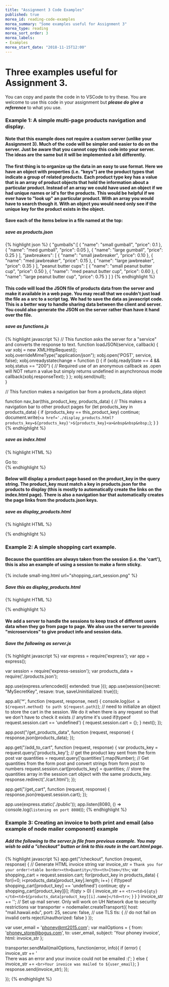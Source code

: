 ```yaml
---
title: "Assignment 3 Code Examples"
published: true
morea_id: reading-code-examples
morea_summary: "Some examples useful for Assignment 3"
morea_type: reading
morea_sort_order: 3
morea_labels:
- Examples
morea_start_date: "2018-11-15T12:00"
---
```

# Three examples useful for Assignment 3. 
You can copy and paste the code in to VSCode to try these. You are welcome to use this code
in your assignment but _**please do give a reference**_ to what you use.

### Example 1: A simple multi-page products navigation and display. 

#### Note that this example does not require a custom server (unlike your Assignment 3). Much of the code will be simpler and easier to do on the server. Just be aware that you cannot copy this code into your server. The ideas are the same but it will be implemented a bit differently.

#### The first thing is to organize up the data in an easy to use format. Here we have an object with properties (i.e. "keys") are the product types that indicate a group of related products. Each product type key has a value that is an array of product objects that hold the information about a particular product. Instead of an array we could have used an object if we had unique names or id's for the products. This would be helpful if we ever have to "look up" an particular product. With an array you would have to search though it. With an object you would need only see if the unique key for the product exists in the object.

#### Save each of the items below in a file named at the top:

##### save as products.json
{% highlight json %}
{ 
    "gumballs":[ 
        {
            "name": "small gumball",
            "price": 0.1
        },
        {
            "name": "med gumball",
            "price": 0.05
        },
        {
            "name": "large gumball",
            "price": 0.25
        }
    ],
    "jawbreakers": [ 
        {
            "name": "small jawbreaker",
            "price": 0.10
        },
        {
            "name": "med jawbreaker",
            "price": 0.15
        },
        {
            "name": "large jawbreaker",
            "price": 0.35
        }
    ],
    "peanut butter cups": [
        {
            "name": "small peanut butter cup",
            "price": 0.50
        },
        {
            "name": "med peanut butter cup",
            "price": 0.60
        },
        {
            "name": "large peanut butter cup",
            "price": 0.75
        }
    ]
}
{% endhighlight %}

#### This code will load the JSON file of products data from the server and make it available in a web page. You may recall that we couldn't just load the file as a src to a script tag. We had to save the data as javascript code. This is a better way to handle sharing data between the client and server. You could also generate the JSON on the server rather than have it hand over the file.

##### save as functions.js
{% highlight javascript %}
// This function asks the server for a "service" and converts the response to text. 
function loadJSON(service, callback) {   
    var xobj = new XMLHttpRequest();
    xobj.overrideMimeType("application/json");
    xobj.open('POST', service, false);
    xobj.onreadystatechange = function () {
          if (xobj.readyState == 4 && xobj.status == "200") {
            // Required use of an anonymous callback as .open will NOT return a value but simply returns undefined in asynchronous mode
            callback(xobj.responseText);
          }
    };
    xobj.send(null);  
 }

// This function makes a navigation bar from a products_data object

function nav_bar(this_product_key, products_data) {
    // This makes a navigation bar to other product pages
    for (let products_key in products_data) {
        if (products_key == this_product_key) continue;
        document.write(`<a href='./display_products.html?products_key=${products_key}'>${products_key}<a>&nbsp&nbsp&nbsp;`);
    }
}
{% endhighlight %}

##### save as index.html
{% highlight HTML %}
<head>
<script src="./functions.js"></script> 
<script>
var products_data;
loadJSON('get_products_data', function(response) {
     // Parsing JSON string into object
     products_data = JSON.parse(response);
});
var this_product_key = ''
</script>
</head>
<body>
    Go to: <br>
<script> nav_bar(this_product_key, products_data);</script>
</body>
</html>
{% endhighlight %}

#### Below will display a product page based on the product_key in the query string. The product_key must match a key in products.json for the products to display (this is mostly to automatically create the links on the index.html page). There is also a navigation bar that automatically creates the page links from the products.json keys. 

##### save as display_products.html
{% highlight HTML %}
<head>
    <script src="./functions.js"></script>
    <script>

        // get the query string
        let params = (new URL(document.location)).searchParams;
        if (params.has('products_key')) {
            var products_key = params.get('products_key');
        } else {
            document.write('no products key in query string');
            document.stop;
        }

        var products_data;
        loadJSON('get_products_data', function (response) {
            // Parsing JSON string into object
            products_data = JSON.parse(response);
        });
    </script>
</head>
<center>
    <script> nav_bar(products_key, products_data);</script>
</center>

<script>

    // This function takes a string assumed to be a key in the products array above to display and select the corresponding products
    var order_str = '';
    // get the particular products to display
    products = products_data[products_key];
    if (params.has('Submit')) {
        // grab the quantities from the query string
        order_str = 'Your order is:<br>';
        for (i = 0; i < products.length; i++) {
            order_str += `You want ${params.get(`quantities[${i}]`)} of ${products[i]['name']}<br>`;
        }
    } else {
        order_str += `<h1>Please select what ${products_key} you want</h1><br>`;
        // We put the whole table in the form so that anything entered in it will get submitted
        order_str += `
            <FORM action="" method="GET">
            <INPUT TYPE="HIDDEN" NAME="products_key" VALUE="${products_key}">
                <TABLE BORDER>
                    <TR><TD><B><BIG>Description</TD><TD><B><BIG>Price</TD><TD><B><BIG>Quantity Desired</TD></TR>`;

        for (i = 0; i < products.length; i++) {
            order_str += `<TR><TD>${products[i]['name']}</TD><TD>${products[i]['price']}</TD><TD>
                <INPUT TYPE="TEXT"  name="quantities[${i}]"></TD></TR>`;
        }
        order_str += `</TABLE><br>
<INPUT TYPE="SUBMIT"  name="Submit" value="Select">
</FORM>`;
    } // this closes the else for the form and table display
    document.write(order_str);
</script>
{% endhighlight %}


### Example 2: A simple shopping cart example. 

#### Because the quantities are always taken from the session (i.e. the 'cart'), this is also an example of using a session to make a form sticky. 
{% include small-img.html url="shopping_cart_session.png" %}

##### Save this as display_products.html
{% highlight HTML %}
<head>
    <script src="./functions.js"></script>
    <script>
        var products_data;
        var total = 0;
        loadJSON('get_products_data', function (response) {
            // Parsing JSON string into object
            products_data = JSON.parse(response);
        });
        loadJSON('get_cart', function (response) {
            // Parsing JSON string into object
            shopping_cart = JSON.parse(response);
            for (pk in shopping_cart) {
                total += shopping_cart[pk].reduce((a, b) => a + b);
            }
        });

        // get the query string
        let params = (new URL(document.location)).searchParams;
        if (params.has('products_key')) {
            var this_product_key = params.get('products_key');
        } else {
            document.write('no products key in query string');
            document.stop;
        }
        nav_bar(this_product_key, products_data);
    </script>
</head>
<h2>You have <span id="cart_total">0</span> items in your shopping cart</h2>
<script>
    cart_total.innerHTML = total;
// This function takes a string assumed to be a key in the products array above to display and select the corresponding products
    var order_str = '';

    order_str += `<h1>Please select what ${this_product_key} you want</h1><br>`;
    // We put the whole table in the form so that anything entered in it will get submitted
    order_str += `<FORM action="/add_to_cart" method="GET">
                <INPUT TYPE="HIDDEN" NAME="products_key" VALUE="${this_product_key}">
                    <TABLE BORDER>
                        <TR><TD><B><BIG>Description</TD><TD><B><BIG>Price</TD><TD><B><BIG>Quantity Desired</TD></TR>`;
    products = products_data[this_product_key];
    for (i = 0; i < products.length; i++) {
        order_str += `<TR><TD>${products[i]['name']}</TD><TD>${products[i]['price']}</TD><TD>
                    <INPUT TYPE="TEXT"  name="quantities[${i}]" value="${(typeof shopping_cart[this_product_key]!='undefined')?shopping_cart[products_key][i]:0}"></TD></TR>`;
    }
    order_str += `</TABLE><br>
    <INPUT TYPE="SUBMIT"  name="Submit" value="Select">
    </FORM>`;
    document.write(order_str);
</script>
{% endhighlight %}

#### We add a server to handle the sessions to keep track of different users data when they go from page to page. We also use the server to provide "microservices" to give product info and session data.

##### Save the following as server.js
{% highlight javascript %}
var express = require('express');
var app = express();

var session = require('express-session');
var products_data = require('./products.json');

app.use(express.urlencoded({ extended: true }));
app.use(session({secret: "MySecretKey", resave: true, saveUninitialized: true}));

app.all('*', function (request, response, next) {
    console.log(`Got a ${request.method} to path ${request.path}`);
    // need to initialize an object to store the cart in the session. We do it when there is any request so that we don't have to check it exists
    // anytime it's used
    if(typeof request.session.cart == 'undefined') { request.session.cart = {}; } 
    next();
});

app.post("/get_products_data", function (request, response) {
    response.json(products_data);
});

app.get("/add_to_cart", function (request, response) {
    var products_key = request.query['products_key']; // get the product key sent from the form post
    var quantities = request.query['quantities'].map(Number); // Get quantities from the form post and convert strings from form post to numbers
    request.session.cart[products_key] = quantities; // store the quantities array in the session cart object with the same products_key. 
    response.redirect('./cart.html');
});

app.get("/get_cart", function (request, response) {
    response.json(request.session.cart);
});

app.use(express.static('./public'));
app.listen(8080, () => console.log(`listening on port 8080`));
{% endhighlight %}


### Example 3: Creating an invoice to both print and email (also example of node mailer component) example

##### Add the following to the server.js file from previous example. You may wish to add a "checkout" button or link to this route in the cart.html page.

{% highlight javascript %}
app.get("/checkout", function (request, response) {
// Generate HTML invoice string
  var invoice_str = `Thank you for your order!<table border><th>Quantity</th><th>Item</th>`;
  var shopping_cart = request.session.cart;
  for(product_key in products_data) {
    for(i=0; i<products_data[product_key].length; i++) {
        if(typeof shopping_cart[product_key] == 'undefined') continue;
        qty = shopping_cart[product_key][i];
        if(qty > 0) {
          invoice_str += `<tr><td>${qty}</td><td>${products_data[product_key][i].name}</td><tr>`;
        }
    }
}
  invoice_str += '</table>';
// Set up mail server. Only will work on UH Network due to security restrictions
  var transporter = nodemailer.createTransport({
    host: "mail.hawaii.edu",
    port: 25,
    secure: false, // use TLS
    tls: {
      // do not fail on invalid certs
      rejectUnauthorized: false
    }
  });

  var user_email = 'phoney@mt2015.com';
  var mailOptions = {
    from: 'phoney_store@bogus.com',
    to: user_email,
    subject: 'Your phoney invoice',
    html: invoice_str
  };

  transporter.sendMail(mailOptions, function(error, info){
    if (error) {
      invoice_str += '<br>There was an error and your invoice could not be emailed :(';
    } else {
      invoice_str += `<br>Your invoice was mailed to ${user_email}`;
    }
    response.send(invoice_str);
  });
 
});
{% endhighlight %}



